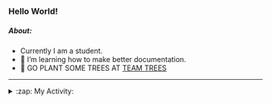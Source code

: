 ### Hello World!

##### About:
- Currently I am a student.
- 🌱 I’m learning how to make better documentation.
- 🌱 GO PLANT SOME TREES AT [TEAM TREES](https://teamtrees.org/)

---
<details>
  <summary>:zap: My Activity:</summary>
  
<!--START_SECTION:waka-->
![Code Time](http://img.shields.io/badge/Code%20Time-1%2C136%20hrs%2058%20mins-blue)

**I'm a Night 🦉** 

```text
🌞 Morning                1470 commits        ██░░░░░░░░░░░░░░░░░░░░░░░   09.37 % 
🌆 Daytime                5498 commits        █████████░░░░░░░░░░░░░░░░   35.06 % 
🌃 Evening                4522 commits        ███████░░░░░░░░░░░░░░░░░░   28.84 % 
🌙 Night                  4192 commits        ███████░░░░░░░░░░░░░░░░░░   26.73 % 
```
📅 **I'm Most Productive on Wednesday** 

```text
Monday                   2340 commits        ████░░░░░░░░░░░░░░░░░░░░░   14.92 % 
Tuesday                  2061 commits        ███░░░░░░░░░░░░░░░░░░░░░░   13.14 % 
Wednesday                3612 commits        ██████░░░░░░░░░░░░░░░░░░░   23.03 % 
Thursday                 1981 commits        ███░░░░░░░░░░░░░░░░░░░░░░   12.63 % 
Friday                   1525 commits        ██░░░░░░░░░░░░░░░░░░░░░░░   09.72 % 
Saturday                 1391 commits        ██░░░░░░░░░░░░░░░░░░░░░░░   08.87 % 
Sunday                   2772 commits        ████░░░░░░░░░░░░░░░░░░░░░   17.68 % 
```


📊 **This Week I Spent My Time On** 

```text
🔥 Editors: 
VS Code                  59 mins             █████████████████████████   100.00 % 

🐱‍💻 Projects: 
praise                   59 mins             █████████████████████████   100.00 % 
```


 Last Updated on 26/06/2023 19:08:40 UTC
<!--END_SECTION:waka-->
</details>
